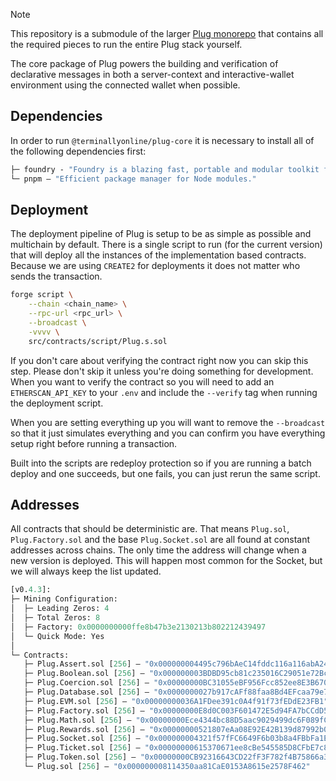 > [!NOTE]
> This repository is a submodule of the larger [Plug monorepo](https://github.com/terminally-online/plug) that contains all the required pieces to run the entire Plug stack yourself.

The core package of Plug powers the building and verification of declarative messages in both a server-context and interactive-wallet environment using the connected wallet when possible.

## Dependencies

In order to run `@terminallyonline/plug-core` it is necessary to install all of the following dependencies first:

```ml
├─ foundry - "Foundry is a blazing fast, portable and modular toolkit for Ethereum application."
└─ pnpm — "Efficient package manager for Node modules."
```

## Deployment

The deployment pipeline of Plug is setup to be as simple as possible and multichain by default. There is a single script to run (for the current version) that will deploy all the instances of the implementation based contracts. Because we are using `CREATE2` for deployments it does not matter who sends the transaction.

```bash
forge script \
    --chain <chain_name> \
    --rpc-url <rpc_url> \
    --broadcast \
    -vvvv \
    src/contracts/script/Plug.s.sol
```

If you don't care about verifying the contract right now you can skip this step. Please don't skip it unless you're doing something for development. When you want to verify the contract so you will need to add an `ETHERSCAN_API_KEY` to your `.env` and include the `--verify` tag when running the deployment script.

When you are setting everything up you will want to remove the `--broadcast` so that it just simulates everything and you can confirm you have everything setup right before running a transaction.

Built into the scripts are redeploy protection so if you are running a batch deploy and one succeeds, but one fails, you can just rerun the same script.

## Addresses

All contracts that should be deterministic are. That means `Plug.sol`, `Plug.Factory.sol` and the base `Plug.Socket.sol` are all found at constant addresses across chains. The only time the address will change when a new version is deployed. This will happen most common for the Socket, but we will always keep the list updated.

```ml
[v0.4.3]:
├─ Mining Configuration:
│  ├─ Leading Zeros: 4
│  ├─ Total Zeros: 8
│  ├─ Factory: 0x0000000000ffe8b47b3e2130213b802212439497
│  └─ Quick Mode: Yes
│
└─ Contracts:
   ├─ Plug.Assert.sol [256] — "0x000000004495c796bAeC14fddc116a116abA24E4"
   ├─ Plug.Boolean.sol [256] — "0x000000003BDBD95cb81c235016C29051e72Bc07d"
   ├─ Plug.Coercion.sol [256] — "0x00000000BC31055eBF956Fcc852ee8E3B670a3dD"
   ├─ Plug.Database.sol [256] — "0x0000000027b917cAFf88faa8Bd4EFcaa79e721c4"
   ├─ Plug.EVM.sol [256] — "0x00000000036A1FDee391c0A4f91f73fEDdE23FB1"
   ├─ Plug.Factory.sol [256] — "0x00000000E8d0C003F601472E5d94FA7bCCdD5EC2"
   ├─ Plug.Math.sol [256] — "0x00000000Ece4344bc88D5aac9029499dc6F089fC"
   ├─ Plug.Rewards.sol [256] — "0x00000000521807eAa08E92E42B139d87992b0376"
   ├─ Plug.Socket.sol [256] — "0x000000004321f57fFC6649F6b03b8a4FBbFa1EEA"
   ├─ Plug.Ticket.sol [256] — "0x00000000615370671ee8cBe545585D8CFbE7c834"
   ├─ Plug.Token.sol [256] — "0x00000000CB92316643CD22fF3F782f4B75866a34"
   └─ Plug.sol [256] — "0x000000008114350aa81CaE0153A8615e2578F462"
```
